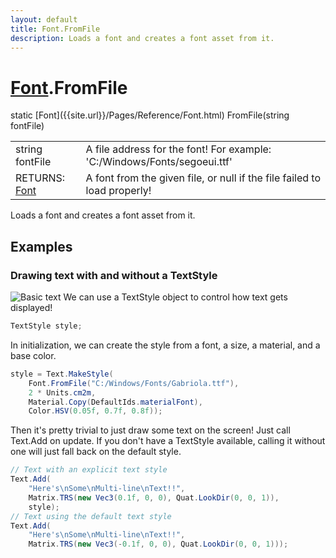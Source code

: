 ```yaml
---
layout: default
title: Font.FromFile
description: Loads a font and creates a font asset from it.
---
```

# [Font]({{site.url}}/Pages/Reference/Font.html).FromFile

<div class='signature' markdown='1'>
static [Font]({{site.url}}/Pages/Reference/Font.html) FromFile(string fontFile)
</div>

|  |  |
|--|--|
|string fontFile|A file address for the font! For example: 'C:/Windows/Fonts/segoeui.ttf'|
|RETURNS: [Font]({{site.url}}/Pages/Reference/Font.html)|A font from the given file, or null if the file failed to load properly!|

Loads a font and creates a font asset from it.




## Examples

### Drawing text with and without a TextStyle
![Basic text]({{site.url}}/img/screenshots/BasicText.jpg)
We can use a TextStyle object to control how text gets displayed!
```csharp
TextStyle style;
```
In initialization, we can create the style from a font, a size, a
material, and a base color.
```csharp
style = Text.MakeStyle(
    Font.FromFile("C:/Windows/Fonts/Gabriola.ttf"), 
    2 * Units.cm2m,
    Material.Copy(DefaultIds.materialFont), 
    Color.HSV(0.05f, 0.7f, 0.8f));
```
Then it's pretty trivial to just draw some text on the screen! Just call
Text.Add on update. If you don't have a TextStyle available, calling it
without one will just fall back on the default style.
```csharp
// Text with an explicit text style
Text.Add(
    "Here's\nSome\nMulti-line\nText!!", 
    Matrix.TRS(new Vec3(0.1f, 0, 0), Quat.LookDir(0, 0, 1)),
    style);
// Text using the default text style
Text.Add(
    "Here's\nSome\nMulti-line\nText!!", 
    Matrix.TRS(new Vec3(-0.1f, 0, 0), Quat.LookDir(0, 0, 1)));
```

